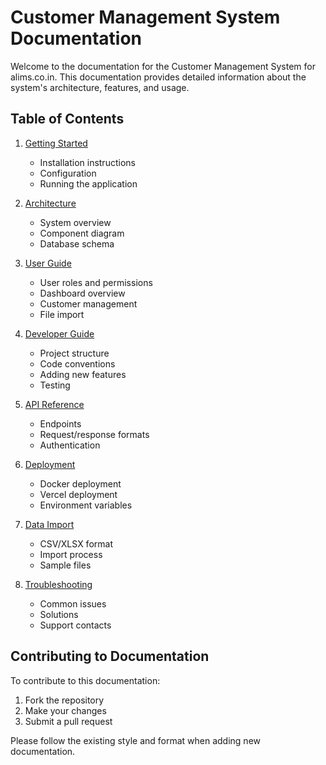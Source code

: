 # Customer Management System Documentation

Welcome to the documentation for the Customer Management System for alims.co.in. This documentation provides detailed information about the system's architecture, features, and usage.

## Table of Contents

1. [Getting Started](getting-started.md)
   - Installation instructions
   - Configuration
   - Running the application

2. [Architecture](architecture.md)
   - System overview
   - Component diagram
   - Database schema

3. [User Guide](user-guide.md)
   - User roles and permissions
   - Dashboard overview
   - Customer management
   - File import

4. [Developer Guide](developer-guide.md)
   - Project structure
   - Code conventions
   - Adding new features
   - Testing

5. [API Reference](api-reference.md)
   - Endpoints
   - Request/response formats
   - Authentication

6. [Deployment](deployment.md)
   - Docker deployment
   - Vercel deployment
   - Environment variables

7. [Data Import](data-import.md)
   - CSV/XLSX format
   - Import process
   - Sample files

8. [Troubleshooting](troubleshooting.md)
   - Common issues
   - Solutions
   - Support contacts

## Contributing to Documentation

To contribute to this documentation:

1. Fork the repository
2. Make your changes
3. Submit a pull request

Please follow the existing style and format when adding new documentation.
